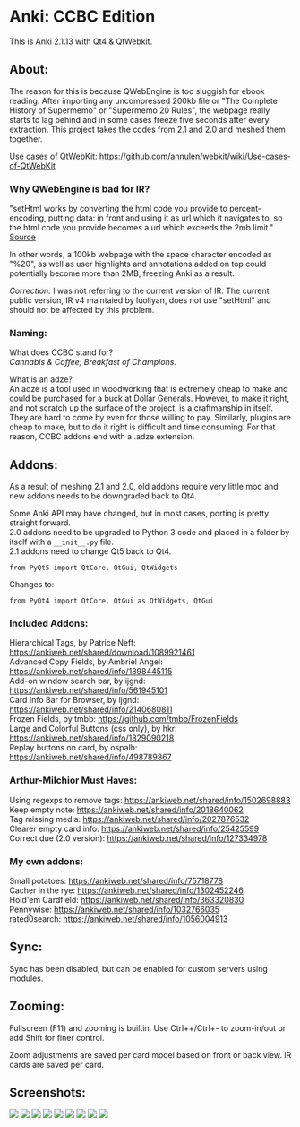 # Anki: CCBC Edition

This is Anki 2.1.13 with Qt4 & QtWebkit.

## About:
The reason for this is because QWebEngine is too sluggish for ebook reading. After importing any uncompressed 200kb file or "The Complete History of Supermemo" or "Supermemo 20 Rules", the webpage really starts to lag behind and in some cases freeze five seconds after every extraction. This project takes the codes from 2.1 and 2.0 and meshed them together.

Use cases of QtWebKit: https://github.com/annulen/webkit/wiki/Use-cases-of-QtWebKit

### Why QWebEngine is bad for IR?
"setHtml works by converting the html code you provide to percent-encoding, putting data: in front and using it as url which it navigates to, so the html code you provide becomes a url which exceeds the 2mb limit." <a href="https://bugreports.qt.io/browse/QTBUG-59369?focusedCommentId=352654&page=com.atlassian.jira.plugin.system.issuetabpanels%3Acomment-tabpanel#comment-352654">Source</a>

In other words, a 100kb webpage with the space character encoded as "%20", as well as user highlights and annotations added on top could potentially become more than 2MB, freezing Anki as a result.

<i>Correction:</i> I was not referring to the current version of IR. The current public version, IR v4 maintaied by luoliyan, does not use "setHtml" and should not be affected by this problem.


### Naming:
What does CCBC stand for?  
<i>Cannabis & Coffee; Breakfast of Champions.</i>  

What is an adze?  
An adze is a tool used in woodworking that is extremely cheap to make and could be purchased for a buck at Dollar Generals. However, to make it right, and not scratch up the surface of the project, is a craftmanship in itself. They are hard to come by even for those willing to pay. Similarly, plugins are cheap to make, but to do it right is difficult and time consuming. For that reason, CCBC addons end with a .adze extension.



## Addons:
As a result of meshing 2.1 and 2.0, old addons require very little mod and new addons needs to be downgraded back to Qt4.

Some Anki API may have changed, but in most cases, porting is pretty straight forward.  
2.0 addons need to be upgraded to Python 3 code and placed in a folder by itself with a ```__init__.py``` file.  
2.1 addons need to change Qt5 back to Qt4.  
```
from PyQt5 import QtCore, QtGui, QtWidgets
```
Changes to:
```
from PyQt4 import QtCore, QtGui as QtWidgets, QtGui
```


### Included Addons:
Hierarchical Tags, by Patrice Neff: https://ankiweb.net/shared/download/1089921461  
Advanced Copy Fields, by Ambriel Angel: https://ankiweb.net/shared/info/1898445115  
Add-on window search bar, by ijgnd: https://ankiweb.net/shared/info/561945101  
Card Info Bar for Browser, by ijgnd: https://ankiweb.net/shared/info/2140680811  
Frozen Fields, by tmbb: https://github.com/tmbb/FrozenFields  
Large and Colorful Buttons (css only), by hkr: https://ankiweb.net/shared/info/1829090218  
Replay buttons on card, by ospalh: https://ankiweb.net/shared/info/498789867


### Arthur-Milchior Must Haves:
Using regexps to remove tags: https://ankiweb.net/shared/info/1502698883  
Keep empty note: https://ankiweb.net/shared/info/2018640062  
Tag missing media: https://ankiweb.net/shared/info/2027876532  
Clearer empty card info: https://ankiweb.net/shared/info/25425599  
Correct due (2.0 version): https://ankiweb.net/shared/info/127334978  


### My own addons:
Small potatoes: https://ankiweb.net/shared/info/75718778  
Cacher in the rye: https://ankiweb.net/shared/info/1302452246  
Hold'em Cardfield: https://ankiweb.net/shared/info/363320830  
Pennywise: https://ankiweb.net/shared/info/1032766035  
rated0search: https://ankiweb.net/shared/info/1056004913  


## Sync:
Sync has been disabled, but can be enabled for custom servers using modules.


## Zooming:
Fullscreen (F11) and zooming is builtin. Use Ctrl++/Ctrl+- to zoom-in/out or add Shift for finer control.  

Zoom adjustments are saved per card model based on front or back view. IR cards are saved per card.


## Screenshots:

<img src="https://github.com/lovac42/CCBC/blob/master/screenshots/Clipboard-1.png?raw=true">  

<img src="https://github.com/lovac42/CCBC/blob/master/screenshots/Clipboard-2.png?raw=true">  

<img src="https://github.com/lovac42/CCBC/blob/master/screenshots/Clipboard-3.png?raw=true">  

<img src="https://github.com/lovac42/CCBC/blob/master/screenshots/Clipboard-4.png?raw=true">  

<img src="https://github.com/lovac42/CCBC/blob/master/screenshots/nm_heatmap.png?raw=true">  

<img src="https://github.com/lovac42/CCBC/blob/master/screenshots/slackware.png?raw=true">  

<img src="https://github.com/lovac42/CCBC/blob/master/screenshots/debian.png?raw=true">  

<img src="https://github.com/lovac42/CCBC/blob/master/screenshots/orange_pi.png?raw=true">  

<img src="https://github.com/lovac42/CCBC/blob/master/screenshots/orange_pi2.png?raw=true">  

